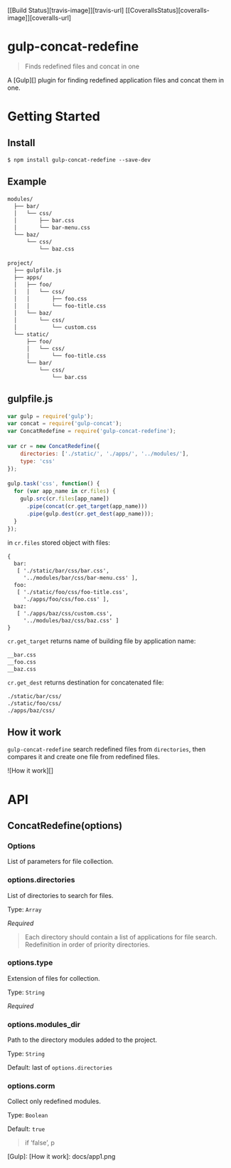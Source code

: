 \[\[Build Status\]\[travis-image\]\]\[travis-url\]
\[\[CoverallsStatus\]\[coveralls-image\]\]\[coveralls-url\]

# gulp-concat-redefine

> Finds redefined files and concat in one

A [Gulp][] plugin for finding redefined application files and concat
them in one.

# Getting Started

## Install

    $ npm install gulp-concat-redefine --save-dev

## Example

    modules/
      ├── bar/
      │   └── css/
      │       ├── bar.css
      │       └── bar-menu.css
      └── baz/
          └── css/
              └── baz.css

    project/
      ├── gulpfile.js
      ├── apps/
      │   ├── foo/
      │   │   └── css/
      │   │       ├── foo.css
      │   │       └── foo-title.css
      │   └── baz/
      │       └── css/
      │           └── custom.css
      └── static/
          ├── foo/
          │   └── css/
          │       └── foo-title.css
          └── bar/
              └── css/
                  └── bar.css

## gulpfile.js

``` js
var gulp = require('gulp');
var concat = require('gulp-concat');
var ConcatRedefine = require('gulp-concat-redefine');

var cr = new ConcatRedefine({
    directories: ['./static/', './apps/', '../modules/'],
    type: 'css'
});

gulp.task('css', function() {
  for (var app_name in cr.files) {
    gulp.src(cr.files[app_name])
      .pipe(concat(cr.get_target(app_name)))
      .pipe(gulp.dest(cr.get_dest(app_name)));
  }
});
```

in `cr.files` stored object with files:

    {
      bar:
       [ './static/bar/css/bar.css',
         '../modules/bar/css/bar-menu.css' ],
      foo:
       [ './static/foo/css/foo-title.css',
         './apps/foo/css/foo.css' ],
      baz:
       [ './apps/baz/css/custom.css',
         '../modules/baz/css/baz.css' ]
    }

`cr.get_target` returns name of building file by application name:

    __bar.css
    __foo.css
    __baz.css

`cr.get_dest` returns destination for concatenated file:

    ./static/bar/css/
    ./static/foo/css/
    ./apps/baz/css/

## How it work

`gulp-concat-redefine` search redefined files from `directories`, then
compares it and create one file from redefined files.

![How it work][]

# API

## ConcatRedefine(options)

### Options

List of parameters for file collection.

### options.directories

List of directories to search for files.

Type: `Array`

*Required*

> Each directory should contain a list of applications for file search.
> Redefinition in order of priority directories.

### options.type

Extension of files for collection.

Type: `String`

*Required*

### options.modules_dir

Path to the directory modules added to the project.

Type: `String`

Default: last of `options.directories`

### options.corm

Collect only redefined modules.

Type: `Boolean`

Default: `true`

> if ‘false’, p

  [Gulp]:
  [How it work]: docs/app1.png
